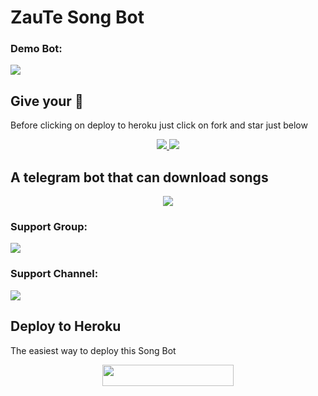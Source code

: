 # ZauTe Song Bot

### Demo Bot:
<a href="https://t.me/ZKSongBot"><img src="https://img.shields.io/badge/Demo-Telegram%20Bot-red.svg?logo=telegram"></a>

## Give your 💙

Before clicking on deploy to heroku just click on fork and star just below

<p align="center">
  <a href="https://github.com/LushaiMusic/ZKSongBot/fork">
    <img src="https://img.shields.io/github/forks/LushaiMusic/ZKSongBot?label=Fork&style=social">
    
  </a>
  <a href="https://github.com/LushaiMusic/ZKSongBot">
    <img src="https://img.shields.io/github/stars/LushaiMusic/ZKSongBot?style=social">
  </a>
</p>

## A telegram bot that can download songs
<p align="center">
  <img src="https://telegra.ph/file/78fe41cc88d0b8a472ef0.jpg">
</p>

### Support Group:
<a href="https://t.me/tgVCSets"><img src="https://img.shields.io/badge/Telegram-Join%20Telegram%20Group-blue.svg?logo=telegram"></a>
### Support Channel:
<a href="https://t.me/LushaiMusic"><img src="https://img.shields.io/badge/Telegram-Join%20Telegram%20Channel-red.svg?logo=telegram"></a>

## Deploy to Heroku

The easiest way to deploy this Song Bot
<p align="center"><a href="https://heroku.com/deploy?template=https://github.com/LushaiMusic/ZKSongBot"> <img src="https://img.shields.io/badge/Deploy%20To%20Heroku-blueviolet?style=for-the-badge&logo=heroku" width="210" height="34.45"/></a></p>
